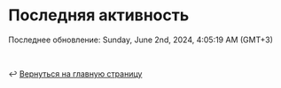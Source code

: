 # Последняя активность

<!--RECENT_ACTIVITY:start-->
<!--RECENT_ACTIVITY:end-->

<!--RECENT_ACTIVITY:last_update-->
Последнее обновление: Sunday, June 2nd, 2024, 4:05:19 AM (GMT+3)
<!--RECENT_ACTIVITY:last_update_end-->

<br>

↩️ [Вернуться на главную страницу](locale/ru/README.md)
